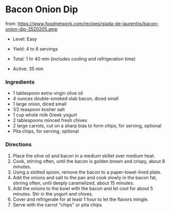 # Bacon Onion Dip

from: https://www.foodnetwork.com/recipes/giada-de-laurentiis/bacon-onion-dip-3520205.amp

- Level: Easy
- Yield: 4 to 6 servings

- Total: 1 hr 40 min (includes cooling and refrigeration time)
- Active: 35 min

### Ingredients

- 1 tablespoon extra-virgin olive oil
- 4 ounces double-smoked slab bacon, diced small
- 1 large onion, diced small
- 1/2 teaspoon kosher salt
- 1 cup whole milk Greek yogurt
- 2 tablespoons minced fresh chives
- 2 large carrots, cut on a sharp bias to form chips, for serving, optional
- Pita chips, for serving, optional

### Directions

1. Place the olive oil and bacon in a medium skillet over medium heat.
2. Cook, stirring often, until the bacon is golden brown and crispy, about 8 minutes.
3. Using a slotted spoon, remove the bacon to a paper-towel-lined plate.
4. Add the onions and salt to the pan and cook slowly in the bacon fat, stirring often, until deeply caramelized, about 15 minutes.
5. Add the onions to the bowl with the bacon and let cool for about 5 minutes. Stir in the yogurt and chives. 
6. Cover and refrigerate for at least 1 hour to let the flavors mingle. 
7. Serve with the carrot "chips" or pita chips.